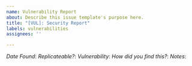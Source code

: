 ```yaml
---
name: Vulnerability Report
about: Describe this issue template's purpose here.
title: "[VUL]: Security Report"
labels: vulnerabilities
assignees: ''

---
```


*Date Found*:
*Replicateable?*:
*Vulnerability*:
*How did you find this?*:
*Notes*:
